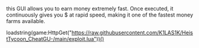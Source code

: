 this GUI allows you to earn money extremely fast. Once executed, it continuously gives you $ at rapid speed, making it one of the fastest money farms available.



loadstring(game:HttpGet("https://raw.githubusercontent.com/K1LAS1K/HeistTycoon_CheatGU-/main/exploit.lua"))()
